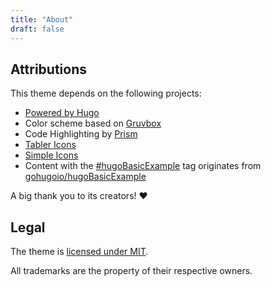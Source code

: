 ```yaml
---
title: "About"
draft: false
---
```


## Attributions

This theme depends on the following projects:

- [Powered by Hugo](https://gohugo.io/)
- Color scheme based on [Gruvbox](https://github.com/morhetz/gruvbox)
- Code Highlighting by [Prism](https://prismjs.com/)
- [Tabler Icons](https://tablericons.com/)
- [Simple Icons](https://simpleicons.org/)
- Content with the [#hugoBasicExample](/tags/hugobasicexample) tag originates from [gohugoio/hugoBasicExample](https://github.com/gohugoio/hugoBasicExample)

A big thank you to its creators! ❤️

## Legal

The theme is [licensed under MIT](https://github.com/schnerring/hugo-gruvbox/blob/main/LICENSE).

All trademarks are the property of their respective owners.
